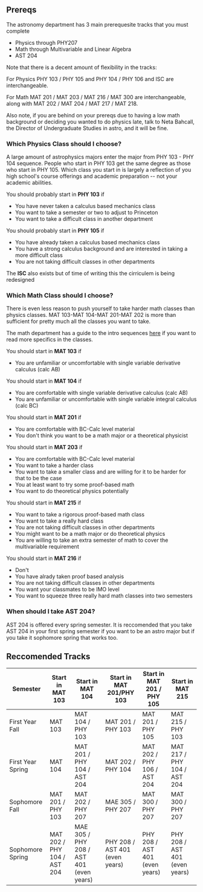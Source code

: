 ## Prereqs

The astronomy department has 3 main prerequesite tracks that you must complete

- Physics through PHY207
- Math through Multivariable and Linear Algebra
- AST 204

Note that there is a decent amount of flexibility in the tracks: 

For Physics PHY 103 / PHY 105 and PHY 104 / PHY 106 and ISC are interchangeable.

For Math MAT 201 / MAT 203 / MAT 216 / MAT 300 are interchangeable, along with MAT 202 / MAT 204 / MAT 217 / MAT 218.

Also note, if you are behind on your prereqs due to having a low math background or deciding you wanted to do physics late, talk to Neta Bahcall, the Director of Undergraduate Studies in astro, and it will be fine.

### Which Physics Class should I choose?
A large amount of astrophysics majors enter the major from PHY 103 - PHY 104 sequence.  People who start in PHY 103 get the same degree as those who start in PHY 105.  Which class you start in is largely a reflection of you high school's course offerings and academic preparation -- not your academic abilities.

You should probably start in **PHY 103** if
- You have never taken a calculus based mechanics class
- You want to take a semester or two to adjust to Princeton
- You want to take a difficult class in another department

You should probably start in **PHY 105** if
- You have already taken a calculus based mechanics class
- You have a strong calculus background and are interested in taking a more difficult class
- You are not taking difficult classes in other departments


The **ISC** also exists but of time of writing this the cirriculem is being redesigned

### Which Math Class should I choose?
There is even less reason to push yourself to take harder math classes than physics classes. MAT 103-MAT 104-MAT 201-MAT 202 is more than sufficient for pretty much all the classes you want to take.

The math department has a guide to the intro sequences [here](https://www.math.princeton.edu/undergraduate/placement/sequences) if you want to read more specifics in the classes.

You should start in **MAT 103** if
- You are unfamiliar or uncomfortable with single variable derivative calculus (calc AB)

You should start in **MAT 104** if
- You are comfortable with single variable derivative calculus (calc AB)
- You are unfamiliar or uncomfortable with single variable integral calculus (calc BC)

You should start in **MAT 201** if
- You are comfortable with BC-Calc level material
- You don't think you want to be a math major or a theoretical physicist

You should start in **MAT 203** if
- You are comfortable with BC-Calc level material
- You want to take a harder class
- You want to take a smaller class and are willing for it to be harder for that to be the case
- You at least want to try some proof-based math
- You want to do theoretical physics potentially

You should start in **MAT 215** if
- You want to take a rigorous proof-based math class
- You want to take a really hard class
- You are not taking difficult classes in other departments
- You might want to be a math major or do theoretical physics
- You are willing to take an extra semester of math to cover the multivariable requirement

You should start in **MAT 216** if
- Don't
- You have alrady taken proof based analysis
- You are not taking difficult classes in other departments
- You want your classmates to be IMO level
- You want to squeeze three really hard math classes into two semesters

### When should I take AST 204?
AST 204 is offered every spring semester.  It is reccomended that you take AST 204 in your first spring semester if you want to be an astro major but if you take it sophomore spring that works too.


## Reccomended Tracks

|Semester|Start in MAT 103| Start in MAT 104 | Start in MAT 201/PHY 103 | Start in MAT 201 / PHY 105| Start in MAT 215|
|--------|----------------|------------------|--------------------------|---------------------------|-----------------|
|First Year Fall | MAT 103 | MAT 104 / PHY 103 | MAT 201 / PHY 103      | MAT 201 / PHY 105         | MAT 215 / PHY 103|
|First Year Spring | MAT 104 | MAT 201 / PHY 104 / AST 204 | MAT 202 / PHY 104 | MAT 202 / PHY 106 / AST 204 | MAT 217 / PHY 104 / AST 204|
|Sophomore Fall | MAT 201 / PHY 103 | MAT 202 / PHY 207 | MAE 305 / PHY 207| MAT 300 / PHY 207 | MAT 300 / PHY 207 |
|Sophomore Spring | MAT 202 / PHY 104 / AST 204 |MAE 305 /  PHY 208 / AST 401 (even years) | PHY 208 / AST 401 (even years) | PHY 208 / AST 401 (even years)|PHY 208 / AST 401 (even years)|

